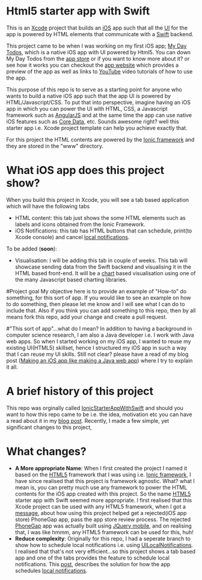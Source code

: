 Html5 starter app with Swift
========================
This is an [Xcode] project that builds an [iOS] app such that all the [UI] for the app is powered by HTML elements that communicate with a [Swift] backend.

This project came to be when I was working on my first iOS app; [My Day Todos], which is a native iOS app with UI powered by Html5. You can down My Day Todos from the [app store] or if you want to know more about it? or see how it works you can checkout the [app website] which provides a preview of the app as well as links to [YouTube] video tutorials of how to use the app.

This purpose of this repo is to serve as a starting point for anyone who wants to build a native iOS app such that the app UI is powered by HTML/Javascript/CSS. To put that into perspective, imagine having an iOS app in which you can power the UI with HTML, CSS, a Javascript framework such as [AngularJS] and at the same time the app can use native iOS features such as [Core Data], etc. Sounds awesome right? well this starter app i.e. Xcode project template can help you achieve exactly that.

For this project the HTML contents are powered by the [Ionic framework] and they are stored in the "www" directory.

# What iOS app does this project show?
When you build this project in Xcode, you will see a tab based application which will have the following tabs
- HTML content: this tab just shows the some HTML elements such as labels and icons obtained from the Ionic Framework.
- iOS Notifications: this tab has HTML buttons that can schedule, print(to Xcode console) and cancel [local notifications].

To be added (**soon**):
- Visualisation: I will be adding this tab in couple of weeks. This tab will showcase sending data from the Swift backend and visualising it in the HTML based front-end. It will be a [chart] based visualisation using one of the many Javascript based charting libraries.

#Project goal
My objective here is to provide an example of "How-to" do something, for this sort of app. If you would like to see an example on how to do something, then please let me know and I will see what I can do to include that. Also if you think you can add something to this repo, then by all means fork this repo, add your change and create a pull request.

#"This sort of app"...what do I mean?
In addition to having a background in computer science research, I am also a Java developer i.e. I work with Java web apps. So when I started working on my iOS app, I wanted to reuse my existing UI(HTML5) skillset, hence I structured my iOS app in such a way that I can reuse my UI skills. Still not clear? please have a read of my blog post ([Making an iOS app like making a Java web app]) where I try to explain it all.

# A brief history of this project
This repo was orginally called [IonicStarterAppWithSwift] and should you want to how this repo came to be i.e. the idea, motivation etc you can have a read about it in my [blog post]. Recently, I made a few simple, yet significant changes to this project,

# What changes?
- **A More appropriate Name**: When I first created the project I named it based on the [HTML5] framework that I was using i.e. [Ionic framework], I have since realised that this project is framework agnostic. What? what I mean is, you can pretty much use any framework to power the HTML contents for the iOS app created with this project. So the name [HTML5] starter app with Swift seemed more appropriate. I first realised that this Xcode project can be used with any HTML5 framework, when I got a [message], about how using this project helped get a rejected(iOS app store) PhoneGap app, pass the app store review process. The rejected [PhoneGap] app was actually built using [JQuery mobile], and on realising that, I was like hmmm, any HTML5 framework can be used for this, huh!
- **Reduce complexity**: Originally for this repo, I had a seperate branch to show how to schedule local notifications i.e. using [UILocalNotifications]. I realised that that's not very efficient...so this project shows a tab based app and one of the tabs provides the feature to schedule local notifications. This [post], describes the solution for how the app schedules [local notifications].

[YouTube]:https://www.youtube.com/watch?v=NATL8s3949g
[app website]: http://www.mydaytodos.com
[My Day Todos]: http://www.mydaytodos.com
[app store]: https://itunes.apple.com/app/my-day-todos-todo-list-alarms/id1020072048
[Making an iOS app like making a Java web app]:http://captaindanko.blogspot.com.au/2015/06/making-ios-app-like-making-java-web-app.html
[chart]:https://en.wikipedia.org/wiki/Chart
[Core Data]: https://developer.apple.com/library/ios/documentation/Cocoa/Conceptual/CoreData/cdProgrammingGuide.html
[AngularJS]: https://angularjs.org/
[HTML5]:https://en.wikipedia.org/wiki/HTML5
[UI]:https://en.wikipedia.org/wiki/User_interface
[JQuery mobile]:https://jquerymobile.com/
[PhoneGap]:http://phonegap.com/
[message]: http://captaindanko.blogspot.com.au/2015/01/struggling-to-fit-rejected-phonegap.html
[UILocalNotifications]:https://developer.apple.com/library/ios/documentation/iPhone/Reference/UILocalNotification_Class/
[local notifications]: https://developer.apple.com/library/ios/documentation/iPhone/Reference/UILocalNotification_Class/
[iOS]: https://en.wikipedia.org/wiki/IOS
[Swift]: https://developer.apple.com/swift/
[Xcode]: https://developer.apple.com/xcode/
[IonicStarterAppWithSwift]: https://github.com/cptdanko/IonicStarterAppWithSwift
[Ionic framework]:http://ionicframework.com/
[blog post]: http://captaindanko.blogspot.com.au/2014/10/xcode-starter-project-with-ionic-html5.html
[post]: http://captaindanko.blogspot.com.au/2015/02/local-notifications-in-ios7-compliant.html
